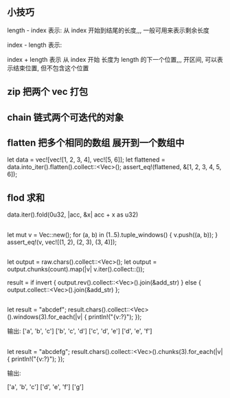 ## 小技巧

length - index 表示: 从 index 开始到结尾的长度,,, 一般可用来表示剩余长度

index - length 表示:

index + length 表示 从 index 开始 长度为 length 的下一个位置,,, 开区间, 可以表示结束位置, 但不包含这个位置

## zip 把两个 vec 打包

## chain 链式两个可迭代的对象

## flatten 把多个相同的数组 展开到一个数组中

let data = vec![vec![1, 2, 3, 4], vec![5, 6]];
let flattened = data.into_iter().flatten().collect::<Vec<u8>>();
assert_eq!(flattened, &[1, 2, 3, 4, 5, 6]);

## flod 求和

data.iter().fold(0u32, |acc, &x| acc + x as u32)

##

let mut v = Vec::new();
for (a, b) in (1..5).tuple_windows() {
v.push((a, b));
}
assert_eq!(v, vec![(1, 2), (2, 3), (3, 4)]);

##

let output = raw.chars().collect::<Vec<char>>();
let output = output.chunks(count).map(|v| v.iter().collect::<String>());

result = if invert {
output.rev().collect::<Vec<String>>().join(&add_str)
} else {
output.collect::<Vec<String>>().join(&add_str)
};

##

let result = "abcdef";
result.chars().collect::<Vec<char>>().windows(3).for_each(|v| {
println!("{v:?}");
});

输出:
['a', 'b', 'c']
['b', 'c', 'd']
['c', 'd', 'e']
['d', 'e', 'f']

##

let result = "abcdefg";
result.chars().collect::<Vec<char>>().chunks(3).for_each(|v| {
println!("{v:?}");
});

输出:

['a', 'b', 'c']
['d', 'e', 'f']
['g']
